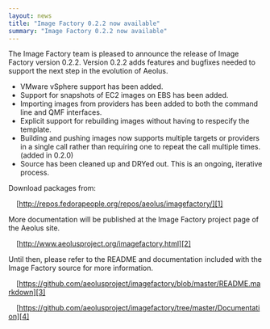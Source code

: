 ```yaml
---
layout: news
title: "Image Factory 0.2.2 now available"
summary: "Image Factory 0.2.2 now available"
---
```

The Image Factory team is pleased to announce the release of Image Factory
version 0.2.2. Version 0.2.2 adds features and bugfixes needed to support the
next step in the evolution of Aeolus.

* VMware vSphere support has been added.
* Support for snapshots of EC2 images on EBS has been added.
* Importing images from providers has been added to both the command line and
  QMF interfaces.
* Explicit support for rebuilding images without having to respecify the
  template.
* Building and pushing images now supports multiple targets or providers in a
  single call rather than requiring one to repeat the call multiple times.
  (added in 0.2.0)
* Source has been cleaned up and DRYed out. This is an ongoing, iterative
  process.

Download packages from:

&nbsp;&nbsp;&nbsp;&nbsp;[http://repos.fedorapeople.org/repos/aeolus/imagefactory/][1]

More documentation will be published at the Image Factory project page of the
Aeolus site.

&nbsp;&nbsp;&nbsp;&nbsp;[http://www.aeolusproject.org/imagefactory.html][2]

Until then, please refer to the README and documentation included with the
Image Factory source for more information.

&nbsp;&nbsp;&nbsp;&nbsp;[https://github.com/aeolusproject/imagefactory/blob/master/README.markdown][3]

&nbsp;&nbsp;&nbsp;&nbsp;[https://github.com/aeolusproject/imagefactory/tree/master/Documentation][4]

 [1]: http://repos.fedorapeople.org/repos/aeolus/imagefactory/ "Image Factory repository"
 [2]: http://www.aeolusproject.org/imagefactory.html "Image Factory project page"
 [3]: https://github.com/aeolusproject/imagefactory/blob/master/README.markdown "Image Factory README"
 [4]: https://github.com/aeolusproject/imagefactory/tree/master/Documentation "Image Factory documentation"
